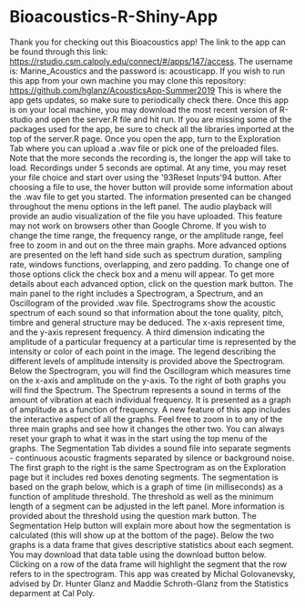 # Bioacoustics-R-Shiny-App
Thank you for checking out this Bioacoustics app!
The link to the app can be found through this link:  https://rstudio.csm.calpoly.edu/connect/#/apps/147/access. The username is: Marine_Acoustics and the password is: acousticapp.
If you wish to run this app from your own machine you may clone this repository: https://github.com/hglanz/AcousticsApp-Summer2019
This is where the app gets updates, so make sure to periodically check there. Once this app is on your local machine, you may download the most recent version of R-studio and open the server.R file and hit run. If you are missing some of the packages used for the app, be sure to check all the libraries imported at the top of the server.R page. Once you open the app, turn to the Exploration Tab where you can upload a .wav file or pick one of the preloaded files. Note that the more seconds the recording is, the longer the app will take to load. Recordings under 5 seconds are optimal. At any time, you may reset your file choice and start over using the \'93Reset Inputs\'94 button. After choosing a file to use, the hover button will provide some information about the .wav file to get you started. The information presented can be changed throughout the menu options in the left panel.
The audio playback will provide an audio visualization of the file you have uploaded. This feature may not work on browsers other than Google Chrome. If you wish to change the time range, the frequency range, or the amplitude range, feel free to zoom in and out on the three main graphs. More advanced options are presented on the left hand side such as spectrum duration, sampling rate, windows functions, overlapping, and zero padding. To change one of those options click the check box and a menu will appear. To get more details about each advanced option, click on the question mark button.
The main panel to the right includes a Spectrogram, a Spectrum, and an Oscillogram of the provided .wav file. Spectrograms show the acoustic spectrum of each sound so that information about the tone quality, pitch, timbre and general structure may be deduced. The x-axis represent time, and the y-axis represent frequency. A third dimension indicating the amplitude of a particular frequency at a particular time is represented by the intensity or color of each point in the image. The legend describing the different levels of amplitude intensity is provided above the Spectrogram. Below the Spectrogram, you will find the Oscillogram which measures time on the x-axis and amplitude on the y-axis. To the right of both graphs you will find the Spectrum. The Spectrum represents a sound in terms of the amount of vibration at each individual frequency. It is presented as a graph of amplitude as a function of frequency. A new feature of this app includes the interactive aspect of all the graphs. Feel free to zoom in to any of the three main graphs and see how it changes the other two. You can always reset your graph to what it was in the start using the top menu of the graphs.
The Segmentation Tab divides a sound file into separate segments - continuous acoustic fragments separated by silence or background noise. The first graph to the right is the same Spectrogram as on the Exploration page but it includes red boxes denoting segments. The segmentation is based on the graph below, which is a graph of time (in milliseconds) as a function of amplitude threshold. The threshold as well as the minimum length of a segment can be adjusted in the left panel. More information is provided about the threshold using the question mark button. The Segmentation Help button will explain more about how the segmentation is calculated (this will show up at the bottom of the page). Below the two graphs is a data frame that gives descriptive statistics about each segment. You may download that data table using the download button below. Clicking on a row of the data frame will highlight the segment that the row refers to in the spectrogram.
This app was created by Michal Golovanevsky, advised by Dr. Hunter Glanz and Maddie Schroth-Glanz from the Statistics deparment at Cal Poly.
